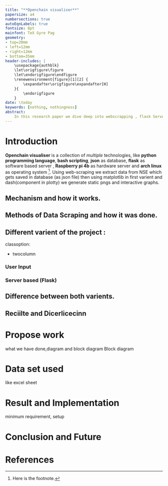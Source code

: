 ```yaml
---
title: "**Openchain visualiser**"
papersize: a4
numbersections: true
autoEqnLabels: true
fontsize: 8pt
mainfont: TeX Gyre Pag
geometry:
- top=20mm
- left=12mm
- right=12mm
- bottom=35mm
header-includes: |
	\usepackage{authblk}
	\let\origfigure\figure
	\let\endorigfigure\endfigure
	\renewenvironment{figure}[1][2] {
		\expandafter\origfigure\expandafter[H]
	}{
		\endorigfigure
	}
date: \today
keywords: [nothing, nothingness]
abstract:
	In this research paper we dive deep into webscrapping , flask Server setup and openchain stocks visualisation 
---
```

# Introduction 
**Openchain visualiser** is a collection of *multiple* technologies, like **python programming language**, **bash scripting**, **json** as database, **flask** as software based server , **Raspberry pi 4b** as hardware server and **arch linux** as operating system [^1].  Using web-scraping we extract data from NSE which gets saved in database (as json file) then using matplotlib in first varient and dash(component in plotty) we generate static pngs and interactive graphs.

[^1]: Here is the footnote.

## Mechanism and how it works.

## Methods of Data Scraping and how it was done.

## Different varient of the project :
classoption:
- twocolumn

### User Input
### Server based (Flask)

## Difference between both varients.

## Reciilte and Dicerlicecinn

# Propose work
what we have done,diagram and block diagram
Block diagram

# Data set used
like excel sheet

# Result and Implementation
minimum requirement, setup

# Conclusion and Future

# References
